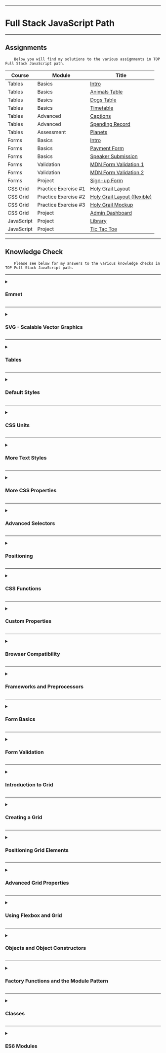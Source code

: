 ***

<h1>Full Stack JavaScript Path</h1>

***

<h2>Assignments</h2>

        Below you will find my solutions to the various assignments in TOP Full Stack JavaScript path.

| Course | Module | Title |
| ------ | ------------ | ---- |
| Tables | Basics |[Intro](https://traineebam.github.io/TheOdinProject/Full_Stack_JavaScript/Tables/Tables_Basics/Intro)|
| Tables | Basics |[Animals Table](https://traineebam.github.io/TheOdinProject/Full_Stack_JavaScript/Tables/Tables_Basics/animal-table)|
| Tables | Basics |[Dogs Table](https://traineebam.github.io/TheOdinProject/Full_Stack_JavaScript/Tables/Tables_Basics/dogs-table)|
| Tables | Basics |[Timetable](https://traineebam.github.io/TheOdinProject/Full_Stack_JavaScript/Tables/Tables_Basics/timetable)|
| Tables | Advanced |[Captions](https://traineebam.github.io/TheOdinProject/Full_Stack_JavaScript/Tables/Tables_Advanced/captions)|
| Tables | Advanced |[Spending Record](https://traineebam.github.io/TheOdinProject/Full_Stack_JavaScript/Tables/Tables_Advanced/spending-record)|
| Tables | Assessment |[Planets](https://traineebam.github.io/TheOdinProject/Full_Stack_JavaScript/Tables/Tables_Assessment)|
| Forms | Basics |[Intro](https://traineebam.github.io/TheOdinProject/Full_Stack_JavaScript/Forms/Your_first_form)|
| Forms | Basics |[Payment Form](https://traineebam.github.io/TheOdinProject/Full_Stack_JavaScript/Forms/Payment_form)|
| Forms | Basics |[Speaker Submission](https://traineebam.github.io/TheOdinProject/Full_Stack_JavaScript/Forms/Speaker_submission)|
| Forms | Validation |[MDN Form Validation 1](https://traineebam.github.io/TheOdinProject/Full_Stack_JavaScript/Forms/mdn_form_validation/form_validation_1)|
| Forms | Validation |[MDN Form Validation 2](https://traineebam.github.io/TheOdinProject/Full_Stack_JavaScript/Forms/mdn_form_validation/form_validation_2)|
| Forms | Project |[Sign-up Form](https://traineebam.github.io/TheOdinProject/Full_Stack_JavaScript/projects/sign-up-form)|
| CSS Grid | Practice Exercise #1 |[Holy Grail Layout](https://traineebam.github.io/TheOdinProject/Full_Stack_JavaScript/CSS_Grid/01-grid-layout-1)|
| CSS Grid | Practice Exercise #2 |[Holy Grail Layout (flexible)](https://traineebam.github.io/TheOdinProject/Full_Stack_JavaScript/CSS_Grid/02-grid-layout-2)|
| CSS Grid | Practice Exercise #3 |[Holy Grail Mockup](https://traineebam.github.io/TheOdinProject/Full_Stack_JavaScript/CSS_Grid/03-grid-layout-3)|
| CSS Grid | Project |[Admin Dashboard](https://traineebam.github.io/TheOdinProject/Full_Stack_JavaScript/projects/admin_dashboard)|
| JavaScript | Project |[Library](https://traineebam.github.io/TheOdinProject/Full_Stack_JavaScript/projects/library)|
| JavaScript | Project |[Tic Tac Toe](https://traineebam.github.io/TheOdinProject/Full_Stack_JavaScript/projects/tic_tac_toe)|

***

<h2>Knowledge Check</h2>

        Please see below for my answers to the various knowledge checks in TOP Full Stack JavaScript path.

***

<details>
<summary><h3>Emmet</h3></summary>

***
<h4>Why should you use Emmet?</h4>

>It helps you to write HTML and CSS more efficiently by providing access to a range of different shortcuts.

***
<h4>What are some useful Emmet abbreviations?</h4>

><ul>
><li><code>!</code> will generate a HTML boilerplate.</li>
><li>"link:css" will auto populate the css link tag in a HTML file.</li>
><li>"ul>li*x" will generate a list with x list items.</li>
><li>"bd+" in CSS will set <code>border:1px solid #000</code></li>
></ul>

***
<h4>What syntax would you use to create this element <code><\p class="text"><\/p></code>?</h4>

>You would type "p.text".

***
<h4>What syntax expands to an element with a child element inside of it? For example: <code><div><p></p></div></code></h4>

>The greater than (>) symbol.<br>
>The example above would be written "div>p".

***
<h4>What syntax would you use to create three elements that have the same class name?</h4>

>You can use the * symbol.<br>
>E.g. To create three div elements with the class name "items" you could write "div.items*3".

***

</details>

***

<details>
<summary><h3>SVG - Scalable Vector Graphics</h3></summary>

***
<h4>What is the <code>xmlns</code> attribute?</h4>

>This stands for "XML NameSpace" and specifies the dialect of XML that is being used.

***
<h4>What are some situations where you wouldn’t want to use SVG?</h4>

>SVG is very inefficient at storing complex images which means that photo-realistic or highly detailed/textured images are not good use cases for SVG. 

***
<h4>What are the benefits of “inlining” your SVGs? What are the drawbacks?</h4>

>The benefit is that the properties of the SVG will be visible to your code, allowing it to be altered dynamically by CSS or JS.<br>
>The drawback is that your code is harder to read, your page is less cacheable and if the SVG is large the rest of your HTML could take longer to load.

***

</details>

***

<details>
<summary><h3>Tables</h3></summary>

***
<h4>What is a table?</h4>

>A structured set of data made up of rows and columns.

***
<h4>Why is it a bad idea to use HTML Tables for page layout?</h4>

><ol>
><li>Reduces accessibility for visually impaired users.</li>
><li>Code is more difficult to write, maintain and debug.</li>
><li>Tables are not automatically responsive.</li>
></ol>

***
<h4>What are caption elements useful for?</h4>

>Allows users to quickly understand what type of information the table is likely to contain.<br>
>This is especially valuable for visually impaired readers who would otherwise need their screen reader to read out the contents of many cells in order to establish what the table is about.

***
<h4>What is the scope attribute?</h4>

>Used within the <code><th></code> element to tell screen readers exactly what cells the header is a header for.

***

</details>

***

<details>
<summary><h3>Default Styles</h3></summary>

***
<h4>Why would you want to use a CSS reset?</h4>

>To clear all browser default CSS styles to ensure that your webpage will be styled consistently across different browsers.

***

</details>

***

<details>
<summary><h3>CSS Units</h3></summary>

***
<h4>Why would you want to use em or rem for font-size instead of px?</h4>

>Enhances readability for users who modify their browsers base font-size.

***
<h4>What are some instances where you might want to use vh and vw?</h4>

>When designing full-height heroes or full-screen app interfaces.

***
<h4>What are some instances where you might want to use px instead of a relative unit?</h4>

>When dealing with things like margins and padding.

***

</details>

***

<details>
<summary><h3>More Text Styles</h3></summary>

***
<h4>What are the 2 ways to add fonts that are not installed on a user’s computer?</h4>

> By using either the <code>link</code> tag or an <code>@import</code> tag in your HTML to import it.

***
<h4>What is the ‘system font stack’ and why would you want to use it?</h4>

>The default system font of a particular operating system.<br>
>Using them can be beneficial to performance because the browser doesn't need to download any font files.

***
<h4>Which property would you use to increase or decrease the space between letters in a word?</h4>

>The <code>letter-spacing</code> property.

***
<h4>Which property would you use to increase or decrease the space between lines in a paragraph?</h4>

>The <code>line-height</code> property.

</details>

***

<details>
<summary><h3>More CSS Properties</h3></summary>

***
<h4>Which property would you use to make an element transparent?</h4>

>You would use the <code>opacity</code> property followed by a value between 0 (invisible) to 1 (visually solid).<br>
><code>opacity</code> is the opposite to transparency.

***
<h4>Which property would you use to make a background image tile?</h4>

>To make a background image tile you would use the <code>background-image</code> property.

***
<h4>Which property would you use to add scrollbars to an element?</h4>

>You can use the <code>overflow</code> property to add scrollbars to an element.<br>
>To add scrollbars you would use either <code>overflow: scroll;</code> or <code>overflow: auto;</code>

***
<h4>Which property would you use to add a shadow behind an element?</h4>

>The <code>box-shadow</code> can be used to add a shadow behind an element.<br>
>This property is described by X and Y offsets relative to the element, blur and spread radius and color.<br>
>e.g. <code>box-shadow: 12px 12px 2px 1px gold;</code>

***
<h4>Which property would you use to create rounded corners on an element?</h4>

>You can use the <code>border-radius</code> property to do this.<br>
>This property is described by one, two, three or four length or percentage values which are used to set a single radius for the corners.

***
<h4>How would you use border-radius to make a circular element?</h4>

>Provided your element was equal in height and width, you could simply use <code>border-radius: 50%</code> in order to create a circular element.

</details>

***

<details>
<summary><h3>Advanced Selectors</h3></summary>

***

<h4>What is the difference between the child combinator and the descendant combinator?</h4>

>The child combinator is more specific and can be used to select only direct children.<br>
>The descendant combinator will select <strong>all</strong> children and any grand-childen under them.

***

<h4>How does the syntax of pseudo-classes and pseudo-elements differ?</h4>

>pseudo-classes use ":" (e.g. <code>:first-child</code>, <code>:hover</code>, <code>:active</code>).
>pseudo-elements use "::" (e.g. <code>::marker</code>, <code>::first-letter</code>, <code>::selection</code>).

***

<h4>Do pseudo-classes exist somewhere in HTML? Do pseudo-elements?</h4>

>Pseudo-classes are used to target elements that already exist in HTML, whereas pseudo-elements <strong>don't</strong> normally exist in the markup.

***

<h4>Name two ways you could select every second child of an element, starting with the first.</h4>

><code>:nth-child(2n)</code><br>
><code>:nth-child(even)</code>

***

<h4>What is the difference between div:first-child and div:last-child? What will each select?</h4>

>first-child will select the first child of the div, whereas last-child would select the last.<br>
><strong>NOTE:</strong>If there is only one div child then both last and first child would select this child.

***

<h4>What selector would you use to style a button a user is currently hovering over? How about one that is currently being clicked on?</h4>

>For a button being hovered over you would use <code>:hover</code>.<br>
>For a button currently being clicked over you would use <code>:active</code>.

***

<h4>How could you select all input elements with a type of text?</h4>

>To achieve this you would use an Attribute selector such as <code>[attribute="value"]</code>.

***

<h4>How could you select all classes that begin with thunder?</h4>

>To select all classes beginning with "thunder" you would use <code>[class^="thunder"]</code>.

***

</details>

***

<details>
<summary><h3>Positioning</h3></summary>

***

<h4>What is the difference between static and relative positioning?</h4>

>The difference between static and relative positioning is that with <code>position: relative</code>, you can use properties such as <code>top</code>, <code>right...(etc).</code> to displace the element relative to its normal position in the flow of the document.

***

<h4>What is absolute positioning useful for?</h4>

>Absolute positioning is useful for precisely placing elements on a page.

***

<h4>What is the difference between fixed and sticky positioning?</h4>

>The difference is that <code>position: fixed</code> elements remain fixed to the viewport at all times, while <code>position: sticky</code> elements behave like normal elements until it reaches a specified scroll position.

***

</details>

***

<details>
<summary><h3>CSS Functions</h3></summary>

***

<h4>What are the four CSS math functions we covered above?</h4>

><ol>
><li><code>calc()</code>: A function that can be used to perform calculations. E.g. <code>--main: calc(100vh - calc(var(--header) + var(--footer)));</code></li>
><li><code>min()</code>: A function that sets a boundary for the maximum allowed value. E.g. <code>width: min(150px, 100%);</code></li>
><li><code>max()</code>: A function that sets a boundary for the minimum allowed value. E.g. <code>width: max(100px, 4em, 50%);</code></li>
><li><code>clamp()</code>: This function takes 3 values being the smallest value, an ideal value and the largest value. E.g. <code>font-size: clamp(320px, 80vw, 60rem);</code></li>
></ol>

***

<h4>How do we use CSS math functions in our CSS?</h4>

>You can use CSS math function with <code>calc()</code>.<br>
>Additionally, you can do math inside the parenthesis of <code>min()</code> and <code>max()</code>. E.g. <code>width: min(80ch, 100vw - 2rem);</code>.

***

<h4>How can CSS functions help make websites and applications more responsive?</h4>

>By using the <code>min()</code>,<code>max()</code> and <code>clamp()</code> functions we can ensure that our content is always presented to the viewer appropriately even if different display settings are in use.

***

</details>

***

<details>
<summary><h3>Custom Properties</h3></summary>

***

<h4>How would you declare a custom property with a name of text-color?</h4>

><code>--text-color: value;</code> is how you would declare a custom property called text-color.

***

<h4>How would you access a custom property with a name of background-color?</h4>

>You would use <code>var(--background-color);</code>

***

<h4>Where would you declare a custom property to have its scope be global and accessible by all other selectors?</h4>

>It is best practice to declare a custom property in <code>:root</code>.

***

<h4>Where would you declare a custom property so that a user’s theme setting from their OS or browser was taken into account?</h4>

>You would declare the custom property within a <code>@media (prefers-color-scheme: dark)</code> block.<br>
>It should be noted that the only two accepted theme settings are "dark" and "light".

***

</details>

***

<details>
<summary><h3>Browser Compatibility</h3></summary>

***

<h4>What is the most used browser currently?</h4>

>Currently Chrome by Google is the most popular browser.

***

<h4>What was the original name of the first web browser?</h4>

>"WorldWideWeb" browser was the original name. This was later changed to "Nexus" to avoid confusion with the World Wide Web.

***

<h4>How are mobile browsers different on Apple mobile operating systems from Android?</h4>

>On iOS and iPadOS, Safari is the only supported browser. This means that even if a user installs Chrome or Firefox, they still utilise the Safari rendering engine named "WebKit".

***

</details>

***

<details>
<summary><h3>Frameworks and Preprocessors</h3></summary>

***

<h4>What are some advantages of using a CSS framework?</h4>

><ul>
><li>Ready made documentation.</li>
><li>Easy access to support via online communities.</li>
><li>Faster project delivery.</li>
><li>Many design decisions are already made for you.</li>
><li>Assists with responsive design.</li>
></ul>

***

<h4>What are some disadvantages of using a CSS framework?</h4>

><ul>
><li>Difficulty with overriding framework code.</li>
><li>Websites can end up looking very similar to others.</li>
><li>Can cause performance issues due to unnecessary code.</li>
></ul>

***

<h4>What are some advantages of using a CSS preprocessor?</h4>

><ul>
><li>Reduces code repetition.</li>
><li>Make code easier to maintain.</li>
><li>Keeps your code more organised.</li>
></ul>

***

<h4>What are some disadvantages of using a CSS preprocessor?</h4>

><ul>
><li>Can make debugging harder.</li>
><li>Compilation slows down development.</li>
><li>Increased CSS file size.</li>
><li>Requires extra tooling</li>
><li>Much of the functionality that could be achieved with a CSS preprocessor can now be done with vanilla CSS.</li>
></ul>

***

</details>

***

<details>
<summary><h3>Form Basics</h3></summary>

***

<h4>Explain what the form element is for and what two attributes it should always include.</h4>

>The form element is to define a form and is a container element.<br>
>The two attributes a form should always include are the <code>action</code> and <code>method</code> attributes.<br>
>The <code>action</code> attribute accepts a URL and tells the form where the form data should be sent for processing.<br>
>The <code>method</code> attribute tells the browser which HTTP request method it should use to submit the form (typically GET or POST).

***

<h4>Explain what form controls are at a high level.</h4>

>All the elements that a user will interact with on the form.

***

<h4>What is the name attribute for?</h4>

>The name attribute tells the backend what each piece of data represents.<br>
>Essentially, it is a variable name for the input.

***

<h4>What are the three most common form controls you can use for allowing users to select predefined options?</h4>

><ol>
><li>Dropdown</li>
><li>Radio Buttons</li>
><li>Checkboxes</li>
></ol>

***

<h4>What are the three types of buttons in HTML?</h4>

><ol>
><li>Submit</li>
><li>Reset</li>
><li>Generic</li>
></ol>

***

<h4>What are the two most challenging aspects of styling forms?</h4>

><ol>
><li>The default browser styles.</li>
><li>Certain form controls being resistant to custom styling.</li>
></ol>

***

</details>

***

<details>
<summary><h3>Form Validation</h3></summary>

***

<h4>What does the required validation do?</h4>

>Ensures that specific fields are filled out prior to form submission.

***

<h4>What validations can you use for checking text length?</h4>

>You can use both the <code>minlength</code> and <code>maxlength</code> validations for checking text length.<br>
>E.g. <code>minlength="5" maxlength="20"</code> would set a text length requirement between 5 and 20.

***

<h4>How can you validate the minimum and maximum of numeric inputs?</h4>

>By using the <code>min</code> and <code>max</code> validation you can set limits for numerical inputs.
>E.g. <code>min="1" max="5"</code> would limit the numerical input to between 1 and 5.

***

<h4>What can you use the pattern validation for?</h4>

>Pattern validation is useful for ensuring that data matches a particular pattern so that the correct information is obtained from users.<br>

***

<h4>What pseudo CSS selectors are available for styling valid and invalid inputs?</h4>

>You could use both <code>:valid</code> and <code>:invalid</code> pseudo selectors for styling valid/invalid inputs.

***

</details>

***

<details>
<summary><h3>Introduction to Grid</h3></summary>

***

<h4>How can you use Flex to make a two-dimensional layout?</h4>

>You can use Flex to make a two-dimensional layout by combining multiple flex containers.

***

<h4>Why was CSS Grid introduced?</h4>

>It allows for easy placement of items in both one and two dimensions while maintaining the desired size.

***

<h4>Which CSS layout module would you use to easily make equal sized items in a container?</h4>

>To make equal sized items in a container you would use the CSS Grid layout.

***

</details>

***

<details>
<summary><h3>Creating a Grid</h3></summary>

***

<h4>How does an HTML element become a grid item?</h4>

>A HTML element becomes a grid item when the property of either <code>display: grid</code> or <code>display: inline-grid</code> is applied to it.

***

<h4>What is the space between lines on the grid?</h4>

>The space between lines on a grid is referred to as the "grid track".

***

<h4>How do you set gutters (also known as alleys) in the grid?</h4>

>Gutters/alleys in the grid is the gap between grid rows and columns. This gap can be adjusted with the <code>gap</code> property.<br>
>E.g. <code>gap 10px 50px</code> would set a row gap of 10px and a column gap of 50px.

***

<h4>Describe what happens when you have more content than defined tracks.</h4>

>When there is more content then there are defined tracks, the extra content is placed in an "implicit grid" automatically which follows a similar logic to the "explicit grid".

***

<h4>How could you change the size for those undefined tracks?</h4>

>You can change the size of the implicit grid (undefined tracks) by using <code>grid-auto-rows</code> and/or <code>grid-auto-columns</code>

***

</details>

***

<details>
<summary><h3>Positioning Grid Elements</h3></summary>

***

<h4>Explain the difference between a track and a line.</h4>

>The difference between a track and a line is that a track is essentially any single column or row, and the lines are what divide these tracks.<br>
>It should be noted that tracks have a start and end line, so a 1x3 grid would have horizontal lines ranging from 1 to 4.

***

<h4>What is the smallest unit on a grid?</h4>

>A "cell" is the smallest unit on a grid.

***

<h4>What kind of value do we give to the grid-column-start or grid-column-end properties?</h4>

>We give <code>grid-column-start</code> and <code>grid-column-end</code> a numerical value that defines the line to start/end on.

***

<h4>Which property can we use to combine all the start and end values for a grid item?</h4>

>You can use the <code>grid-area</code> property to combine all the start and end values for a grid item.<br>
>An example of the syntax would be <code>grid-area: 1 / 1 / 3 / 6;</code> which is equal to <code>grid-row-start</code>/ <code>grid-column-start</code>/ <code>grid-row-end</code>/ <code>grid-column-end</code>.

***

<h4>Which grid container property can map out a visual structure of grid items?</h4>

>To map out a visual structure of grid items you can use the <code>grid-template-areas</code> property in the grid container.

***

</details>

***

<details>
<summary><h3>Advanced Grid Properties</h3></summary>

***

<h4>How do you create several grid tracks of the same size without manually typing each one out?</h4>

>You can use the <code>repeat()</code> function to create several grid tracks of the same size.<br>
>An example of how to use it would be: <code>grid-template-rows: repeat(2, 150px)</code>.<br>
>In the above example, we are creating 2 rows, each with a value of 150px.

***

<h4>What is the difference between a static and dynamic size value?</h4>

>The difference between a static and dynamic size value is that static values are fixed at a defined size (e.g. 150px), whereas dynamic values are flexible/responsive sizes.<br>

***

<h4>How can you assign a grid track a flexible value that changes depending on the remaining space available in the grid?</h4>

>To assign a flexible value to a grid track you would use fraction units (<code>fr</code>).<br>
>As an example, a 10 column grid with a total size of 1000px, with each grid item given a column track size of <code>1fr</code> would mean each item is 1/10th of the total size (100px).

***

<h4>How can you assign grid tracks an uneven distribution of the remaining space in a grid?</h4>

>You can assign an uneven distribution to grid tracks by providing a value greater than <code>1fr</code>.<br>
>Using the above example, if we assign the first 2 columns a size value of <code>2fr</code> then they will always take up twice as much size as the <code>1fr</code> values.

***

<h4>Which CSS functions will return the smallest or largest value supplied to them?</h4>

>The functions that will return the smallest or largest value supplied to them are <code>min()</code> and <code>max()</code>.

***

<h4>Which CSS Grid-only function allows you to supply a minimum and maximum track size that is calculated in realtime?</h4>

>For dynamic minimum and maximum track sizes you would use the <code>minmax()</code> function.<br>
>This function is passed two arguments being the minimum size the track can be, as well as the maximum size.<br>
>E.g. <code>grid-template-columns: repeat(5, minmax(100px, 200px));</code> will ensure the column is never less than 100px, or more than 200px.

***

<h4>Which global CSS function allows you to supply a minimum, ideal, and maximum value that is calculated in realtime?</h4>

>The global equivalent of <code>minmax()</code> would be <code>clamp()</code>.<br>
>This function is passed three arguments being minimum-size, ideal-size and maximum-size. It is advisable to use a static size for the minimum and maximum size, and a dynamic value for the ideal size.<br>
>E.g. <code>width: clamp(500px, 80%, 1000px);</code> would create a width equal to 80% of the parent width, down to a minimum of 500px and up to a maximum of 1000px.

***

<h4>What attribute of repeat() can be used to fill in as many grid tracks as possible, given certain constraints?</h4>

>The attributes <code>auto-fit</code> and <code>auto-fill</code> can be used to fill as many grid tracks as possible.

***

<h4>What is the difference between auto-fit and auto-fill?</h4>

>The difference between auto-fit and auto-fill is that auto-fill will leave empty tracks, whereas auto-fit will adjust and stretch the tracks to fill available space without leaving any empty tracks.

***

</details>

***

<details>
<summary><h3>Using Flexbox and Grid</h3></summary>

***

<h4>When might you use Flexbox over Grid?</h4>

>Flexbox is preferable to Grid in Content First Design, where controlling the layout isn't the priority.

***

<h4>When might you use Grid over Flexbox?</h4>

>Grid would be used over Flexbox for Layout First Design, where there is a full understanding of what the finishing container should look like.

***

<h4>When might you use the two of these tools together?</h4>

>The ideal scenario for using both Flexbox and Grid is where you have a Grid layout for your content, but the Grid items set as Flex parents.

***

</details>

***

<details>
<summary><h3>Objects and Object Constructors</h3></summary>

***

<h4>Write an object constructor and instantiate the object.</h4>

><code>function Book(title, author, pages, read) {<br>
>this.title = title;<br>
>this.author = author;<br>
>this.pages = pages;<br>
>this.read = read;<br>
>this.info = function() {<br>
>console.log(`${this.title} by ${this.author}, ${this.pages} pages, ${this.read}.`);<br>
>};<br>
>}<br>
><br>
>let theHobbit = new Book('The Hobbit', 'J.R.R. Tolkien', '295', 'not read yet');<br>
>console.log(theHobbit.info()); //output: "The Hobbit by J.R.R. Tolkien, 295 pages, not read yet"</code>

***

<h4>Describe what a prototype is and how it can be used.</h4>

>The prototype is an object from which other objects inherit properties. This mechanism allows objects in JavaScript to share behavior and properties.<br>
>Prototype can be used to save memory by having common methods and properties shared among instances, rather than being defined separately each time.

***

<h4>Explain prototypal inheritance.</h4>

>Prototypal inheritance is where objects are able to inherit properties and methods directly from other objects.<br>
>In JavaScript, prototypal inheritance is the primary inheritance mechanism.

***

<h4>Understand the basic do’s and don’t’s of prototypal inheritance.</h4>

>Do's of Prototypal Inheritance:
><ol>
><li>Use Prototypal Inheritance for Shared Properties/Methods.</li>
><li>Modify the Prototype, Not Instances.</li>
><li>Understand the Prototype Chain.</li>
><li>Utilise Fallbacks for Missing Properties/Chains.</li>
></ol>
>
>Don'ts of Prototypal Inheritance:
><ol>
><li>Don't modify Built-in Prototypes.</li>
><li>Avoid Overwrite Prototypes Directly.</li>
><li>Avoid Circular References.</li>
><li>Avoid Modifying Prototypes in shared code.</li>
></ol>

***

<h4>Explain what Object.create does.</h4>

><code>Object.create()</code> allows you to create objects that inherit properties and methods from a specified prototype, while also giving you flexibility to add custom properties to the new object.

***

<h4>How does <code>this</code> behave in different situations?</h4>

>The behavior of <code>this</code> varies depending on the context in which it is used:
><ol>
><li>Global Context: Refers to the global object (e.g. `window` in browsers, `global` in Node.js).</li>
><li>Regular Function Calls: Refers to the global object (or `undefined` in strict mode).</li>
><li>Object Methods: Refers to the object on which the method was invoked.</li>
><li>Constructor Functions: Refers to the newly created instance.</li>
><li>Event Handlers: Refers to the element that triggered the event (in DOM events).</li>
></ol>

***

</details>

***

<details>
<summary><h3>Factory Functions and the Module Pattern</h3></summary>

***

<h4>Explain how scope works in JavaScript.</h4>

>Scope in JavaScript is about the current context of a variable.<br>
>Scopes can be either global (declared outside of any functions) or locally scoped (declared within a variable or curly braces).

***

<h4>Explain what closures are and how they help in creating private variables.</h4>

>Closures in JavaScript enable functions to access and remember the variables from their outer scope even after that scope has finished executing.<br>
>They help create private variables by encapsulating these variables within a function's scope, allowing data to be hidden and ensures that they can't be directly accessed or modified from outside the function.

***

<h4>Describe the common issues that you can face when working with constructors.</h4>

>Some common issues include:
><ul>
><li>Difficulty in Testing and Mocking: Caused if code relies to heavily on constructors (especially those with complex dependencies or side effects).</li>
><li>Multiple Inheritance: Attempting to mimic this can lead to complex prototype chains or prototype pollution.</li>
><li>Issues with the 'this' Context: Incorrect binding of 'this'.</li>
><li>Absence of Proper Encapsulation: All properties and methods are accessible from outside the object.</li>
></ul>

***

<h4>Describe private variables in factory functions and how they can be useful.</h4>

>Private variables in factory functions are variables that are only accessible from within the scope of the factory function and not from outside.<br>
>This helps in creating more modular and maintainable code while facilitating greater code security.

***

<h4>Describe how we can implement prototypal inheritance with factory functions.</h4>

>Prototypal inheritance can be achieved with factory functions by utilising the <code>object.create()</code> method.

***

<h4>Explain how the module pattern works.</h4>

>The module pattern involves using closures and immediate function invocation.<br>
>This creates a self-contained module with private members (variables and functions) and a public interface.

***

<h4>Describe IIFEs and what they stand for.</h4>

>IIFE = Immediately Invoked Function Expression.<br>
>This is where you wrap your factory function in parentheses and immediately invoke it.

***

<h4>Explain the concept of namespacing and how factory functions help with encapsulation.</h4>

>Namespacing is the concept of organising code by encapsulating it within a specific namespace or container to avoid naming conflicts.<br>
>Factory functions enable this encapsulation by allowing the creation of objects with private variables and methods.

***

</details>

***

<details>
<summary><h3>Classes</h3></summary>

***

<h4>Describe the pros and cons of using classes in JavaScript.</h4>

>The pros of using classes in JavaScript are:
><ol>
><li>Can improve the syntax via encapsulation.</li>
><li>Facilitates inheritance which promotes code reuse.</li>
><li>Provides a constructor function that is called automatically upon object instantiation.</li>
></ol>
>The cons of using classes in JavaScript are:
><ol>
><li>"Classes" don't technically exist in JavaScript and are syntactic sugar over the existing prototype system which can lead to confusion.</li>
><li>Can become very verbose resulting in greater code complexity or additional libraries.</li>
><li>Implicit binding of <code>this</code> which can lead to issues when methods are passed as callbacks or used in different contexts.</li>
></ol>


***

<h4>How does JavaScript’s object creation differ from a language like Java or Ruby?</h4>

><ul>
><li>JavaScript uses prototypal inheritance whereas most other languages use class-based inheritance.</li>
><li>Objects in JavaScript are highly dynamic.</li>
><li>JavaScript uses a dynamic form of typing called "duck typing" where the focus is on the properties and methods an object has rather than its explicit type.</li>
></ul>

***

<h4>Explain the differences between object constructors and classes.</h4>

>Some of the key differences between object constructors and classes are:
><ul>
><li>Classes provide a more concise syntax.</li>
><li>Classes use the <code>extends</code> keyword for inheritance whereas object constructors are prototype based.</li>
><li>Function declarations are hoisted whereas class declarations are not (you need to declare the class before using it).</li>
><li>Methods in classes are defined without the need for the <code>function</code> keyword.</li>
></ul>

***

<h4>What are “getters” & “setters”?</h4>

>A "getter" method is used to retrieve the value of a property and is defined using the <code>get</code> keyword followed by the property name.
>A "setter" method is used to modify the value of a property and is defined using the <code>set</code> keyword followed by the property name.

***

<h4>Describe computed names and class fields.</h4>

>Computed property names allow you to use an expression as the property name when defining an object.
>Class fields allow you to declare properties directly within a class without the need for a constructor.

***

<h4>Describe function binding.</h4>

>Function binding refers to the process of associating a function with a particular object.

***

<h4>Describe static properties.</h4>

>Static properties are defined using the <code>static</code> keyword and are properties that belong to a class rather than the instance of the class.

***

<h4>Describe private class features.</h4>

>Private properties are created with the <code>#</code> prefix and <strong>CANNOT</strong> be legally referenced outside of the class.<br>
>The privacy encapsulation of these class properties is enforced by JavaScript itself.

***

<h4>How is inheritance used with classes?</h4>

>Inheritance is used with classes with the <code>extend</code> keyword.<br>
>It is a way to create a relationship between classes where a subclass inherits properties and methods from a parent class.

***

<h4>Why is favoring Composition over Inheritance suggested?</h4>

><ul>
><li>Flexibility and Extensibility.</li>
><li>Avoidance of the fragile base class problem.</li>
><li>Encapsulation.</li>
><li>Code reusability.</li>
><li>Reduced coupling.</li>
><li>Dynamic behavior.</li>
><li>Easier testing.</li>
><li>Promotion of code aggregation.</li>
></ul>

***

</details>

***

<details>
<summary><h3>ES6 Modules</h3></summary>

***

<h4>Explain what npm is and where it was commonly used before being adopted on the frontend.</h4>

>NPM stand for "Node Package Manager".<br>
>These are used to help automate the process of downloading and upgrading libraries from a central repository.<br>
>Before being used on the front-end, NPM were originally used for node.js, a JavaScript runtime designed to run on the server.

***

<h4>Describe what npm init does and what package.json is.</h4>

>Running the <code>npm-init</code> command in your project directory will prompt you with a series of questions about your project (name, version, description, etc).<br>
>Once these questions are answered (defaults are usually fine), npm generates a 'package.json' file that contains information about the project including dependencies, scripts, config details and other metadata.

***

<h4>Know how to install packages using npm.</h4>

>To install packages using npm you use <code>npm install 'app name' --save</code>.

***

<h4>Describe what a JavaScript module bundler like webpack is.</h4>

>A JavaScript module bundler is a tool that simplifies the management and organisation or JavaScript code in large, complex web applications.<br>
>It addresses the challenges of working with numerous files and dependencies by bundling them into a more manageable and optimised format.

***

<h4>Explain what the concepts “entry” and “output” mean in relation to webpack.</h4>

>In relation to webpack, the concepts "entry" and "output" are key configuration options that define how the bundling process should start and where the bundled files should be generated.

***

<h4>Briefly explain what a development dependency is.</h4>

>A development dependency is a component/library that is necessary for the development, testing or building of a project but is not required for the runtime operation of the final project.

***

<h4>Explain what “transpiling code” means and how it relates to frontend development.</h4>

>Transpiling code means taking code written in one language and converting it to equivalent code in another language (usually at a higher abstraction level).<br>
>In frontend development, this typically involves converting code into a lower-level/more widely supported version to ensure compatibility with older browsers.

***

<h4>Briefly describe what a task runner is and how it’s used in frontend development.</h4>

>A task runner is a tool used to automate repetitive tasks and streamline the build process of a web application.<br>
>These tasks can include code compilation, file minification, image optimization and other preprocessing tasks.

***

<h4>Describe how to write an npm automation script.</h4>

>To write an NPM automation script, you define custom scripts in the "scripts" section of the projects "package.json" file.<br>
>Once defined, these scrips can be run using the <code>npm run 'script name'</code>.

***

<h4>Explain one of the main benefits of writing code in modules.</h4>

>The main benefit of writing code in modules is the enhancement of code organisation and maintainability.<br>
>Enhanced organisation enables better navigation and understanding of the codebase.<br>
>Enhanced maintainability facilitates easier updates, bug fixes and new features without disrupting the entire codebase.

***

<h4>Explain “named exports” and “default exports”.</h4>

>"Named exports" allow you to export multiple entities from a module with specific names.<br>
>"Default exports enable you to export a single, primary entity as the default export.<br>
>These can be used individually or combined depending on application requirements.

***